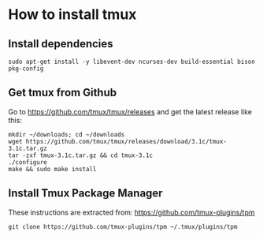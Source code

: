 # How to install tmux

## Install dependencies

```shell
sudo apt-get install -y libevent-dev ncurses-dev build-essential bison pkg-config
```

## Get tmux from Github

Go to <https://github.com/tmux/tmux/releases> and get the latest release like this:

```shell
mkdir ~/downloads; cd ~/downloads
wget https://github.com/tmux/tmux/releases/download/3.1c/tmux-3.1c.tar.gz
tar -zxf tmux-3.1c.tar.gz && cd tmux-3.1c
./configure
make && sudo make install
```

## Install Tmux Package Manager

These instructions are extracted from: <https://github.com/tmux-plugins/tpm>

```shell
git clone https://github.com/tmux-plugins/tpm ~/.tmux/plugins/tpm
```
